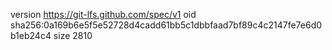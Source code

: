 version https://git-lfs.github.com/spec/v1
oid sha256:0a169b6e5f5e52728d4cadd61bb5c1dbbfaad7bf89c4c2147fe7e6d0b1eb24c4
size 2810
